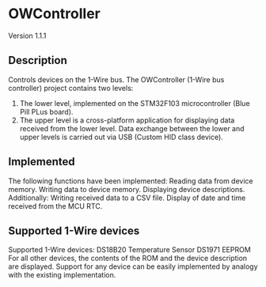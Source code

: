 # OWController
Version 1.1.1
## Description
Controls devices on the 1-Wire bus.
The OWController (1-Wire bus controller) project contains two levels:
1. The lower level, implemented on the STM32F103 microcontroller (Blue Pill PLus board).
2. The upper level is a cross-platform application for displaying data received from the lower level.
Data exchange between the lower and upper levels is carried out via USB (Custom HID class device).
## Implemented
The following functions have been implemented:
Reading data from device memory.
Writing data to device memory.
Displaying device descriptions.
Additionally:
Writing received data to a CSV file.
Display of date and time received from the MCU RTC.
## Supported 1-Wire devices
Supported 1-Wire devices:
DS18B20 Temperature Sensor
DS1971 EEPROM
For all other devices, the contents of the ROM and the device description are displayed.
Support for any device can be easily implemented by analogy with the existing implementation.
